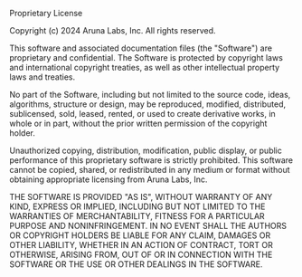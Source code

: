 Proprietary License

Copyright (c) 2024 Aruna Labs, Inc. All rights reserved.

This software and associated documentation files (the "Software") are proprietary and confidential. 
The Software is protected by copyright laws and international copyright treaties, as well as other 
intellectual property laws and treaties.

No part of the Software, including but not limited to the source code, ideas, algorithms, structure 
or design, may be reproduced, modified, distributed, sublicensed, sold, leased, rented, or used to 
create derivative works, in whole or in part, without the prior written permission of the copyright holder.

Unauthorized copying, distribution, modification, public display, or public performance of this 
proprietary software is strictly prohibited. This software cannot be copied, shared, or redistributed 
in any medium or format without obtaining appropriate licensing from Aruna Labs, Inc.

THE SOFTWARE IS PROVIDED "AS IS", WITHOUT WARRANTY OF ANY KIND, EXPRESS OR IMPLIED, INCLUDING BUT NOT 
LIMITED TO THE WARRANTIES OF MERCHANTABILITY, FITNESS FOR A PARTICULAR PURPOSE AND NONINFRINGEMENT. 
IN NO EVENT SHALL THE AUTHORS OR COPYRIGHT HOLDERS BE LIABLE FOR ANY CLAIM, DAMAGES OR OTHER LIABILITY, 
WHETHER IN AN ACTION OF CONTRACT, TORT OR OTHERWISE, ARISING FROM, OUT OF OR IN CONNECTION WITH THE 
SOFTWARE OR THE USE OR OTHER DEALINGS IN THE SOFTWARE. 